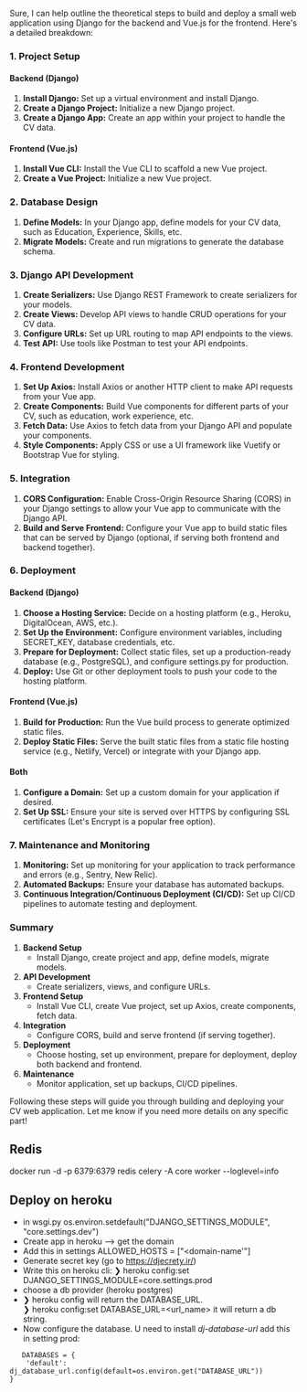 Sure, I can help outline the theoretical steps to build and deploy a small web application using Django for the backend and Vue.js for the frontend. Here's a detailed breakdown:

### 1. **Project Setup**

#### Backend (Django)
1. **Install Django:** Set up a virtual environment and install Django.
2. **Create a Django Project:** Initialize a new Django project.
3. **Create a Django App:** Create an app within your project to handle the CV data.

#### Frontend (Vue.js)
1. **Install Vue CLI:** Install the Vue CLI to scaffold a new Vue project.
2. **Create a Vue Project:** Initialize a new Vue project.

### 2. **Database Design**

1. **Define Models:** In your Django app, define models for your CV data, such as Education, Experience, Skills, etc.
2. **Migrate Models:** Create and run migrations to generate the database schema.

### 3. **Django API Development**

1. **Create Serializers:** Use Django REST Framework to create serializers for your models.
2. **Create Views:** Develop API views to handle CRUD operations for your CV data.
3. **Configure URLs:** Set up URL routing to map API endpoints to the views.
4. **Test API:** Use tools like Postman to test your API endpoints.

### 4. **Frontend Development**

1. **Set Up Axios:** Install Axios or another HTTP client to make API requests from your Vue app.
2. **Create Components:** Build Vue components for different parts of your CV, such as education, work experience, etc.
3. **Fetch Data:** Use Axios to fetch data from your Django API and populate your components.
4. **Style Components:** Apply CSS or use a UI framework like Vuetify or Bootstrap Vue for styling.

### 5. **Integration**

1. **CORS Configuration:** Enable Cross-Origin Resource Sharing (CORS) in your Django settings to allow your Vue app to communicate with the Django API.
2. **Build and Serve Frontend:** Configure your Vue app to build static files that can be served by Django (optional, if serving both frontend and backend together).

### 6. **Deployment**

#### Backend (Django)
1. **Choose a Hosting Service:** Decide on a hosting platform (e.g., Heroku, DigitalOcean, AWS, etc.).
2. **Set Up the Environment:** Configure environment variables, including SECRET_KEY, database credentials, etc.
3. **Prepare for Deployment:** Collect static files, set up a production-ready database (e.g., PostgreSQL), and configure settings.py for production.
4. **Deploy:** Use Git or other deployment tools to push your code to the hosting platform.

#### Frontend (Vue.js)
1. **Build for Production:** Run the Vue build process to generate optimized static files.
2. **Deploy Static Files:** Serve the built static files from a static file hosting service (e.g., Netlify, Vercel) or integrate with your Django app.

#### Both
1. **Configure a Domain:** Set up a custom domain for your application if desired.
2. **Set Up SSL:** Ensure your site is served over HTTPS by configuring SSL certificates (Let's Encrypt is a popular free option).

### 7. **Maintenance and Monitoring**

1. **Monitoring:** Set up monitoring for your application to track performance and errors (e.g., Sentry, New Relic).
2. **Automated Backups:** Ensure your database has automated backups.
3. **Continuous Integration/Continuous Deployment (CI/CD):** Set up CI/CD pipelines to automate testing and deployment.

### Summary

1. **Backend Setup**
   - Install Django, create project and app, define models, migrate models.
2. **API Development**
   - Create serializers, views, and configure URLs.
3. **Frontend Setup**
   - Install Vue CLI, create Vue project, set up Axios, create components, fetch data.
4. **Integration**
   - Configure CORS, build and serve frontend (if serving together).
5. **Deployment**
   - Choose hosting, set up environment, prepare for deployment, deploy both backend and frontend.
6. **Maintenance**
   - Monitor application, set up backups, CI/CD pipelines.

Following these steps will guide you through building and deploying your CV web application. Let me know if you need more details on any specific part!


## Redis
docker run -d -p 6379:6379 redis
celery -A core worker --loglevel=info

## Deploy on heroku
- in wsgi.py
   os.environ.setdefault("DJANGO_SETTINGS_MODULE", "core.settings.dev")
- Create app in heroku --> get the domain
- Add this in settings
   ALLOWED_HOSTS = ["<domain-name'"]
- Generate secret key (go to https://djecrety.ir/)
- Write this on heroku cli:
   ❯ heroku config:set DJANGO_SETTINGS_MODULE=core.settings.prod
- choose a db provider (heroku postgres)
- ❯ heroku config 
   will return the DATABASE_URL.  
  ❯ heroku config:set DATABASE_URL=<url_name>
  it will return a db string. 
- Now configure the database. U need to install *dj-database-url*
   add this in setting prod: 
```
   DATABASES = {
    'default': dj_database_url.config(default=os.environ.get("DATABASE_URL"))
}
```
  